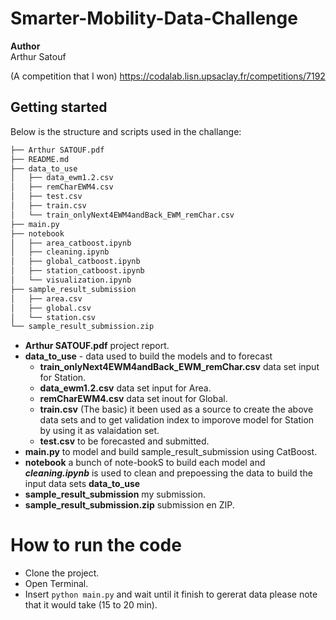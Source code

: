 # Smarter-Mobility-Data-Challenge
**Author**\
Arthur Satouf

(A competition that I won)
https://codalab.lisn.upsaclay.fr/competitions/7192

## Getting started
Below is the structure and scripts used in the challange:

```bash
├── Arthur SATOUF.pdf
├── README.md
├── data_to_use
│   ├── data_ewm1.2.csv
│   ├── remCharEWM4.csv
│   ├── test.csv
│   ├── train.csv
│   └── train_onlyNext4EWM4andBack_EWM_remChar.csv
├── main.py
├── notebook
│   ├── area_catboost.ipynb
│   ├── cleaning.ipynb
│   ├── global_catboost.ipynb
│   ├── station_catboost.ipynb
│   └── visualization.ipynb
├── sample_result_submission
│   ├── area.csv
│   ├── global.csv
│   └── station.csv
└── sample_result_submission.zip
```
* **Arthur SATOUF.pdf** project report.
* **data_to_use** - data used to build the models and to forecast
    * **train_onlyNext4EWM4andBack_EWM_remChar.csv** data set input for Station.
    * **data_ewm1.2.csv** data set input for Area.
    * **remCharEWM4.csv** data set inout for Global.
    * **train.csv** (The basic) it been used as a source to create the above data sets and  to get validation index to imporove model for Station by using it as valaidation set.
    * **test.csv** to be forecasted and submitted.
* **main.py** to model and build sample_result_submission using CatBoost. 
* **notebook** a bunch of note-bookS to build each model and ***cleaning.ipynb*** is used to clean and prepoessing the data to build the input data sets **data_to_use**
* **sample_result_submission** my submission. 
* **sample_result_submission.zip** submission en ZIP.

# How to run the code 
- Clone the project.
- Open Terminal.
- Insert ```python main.py``` and wait until it finish to gererat data please note that it would take (15 to 20 min).
